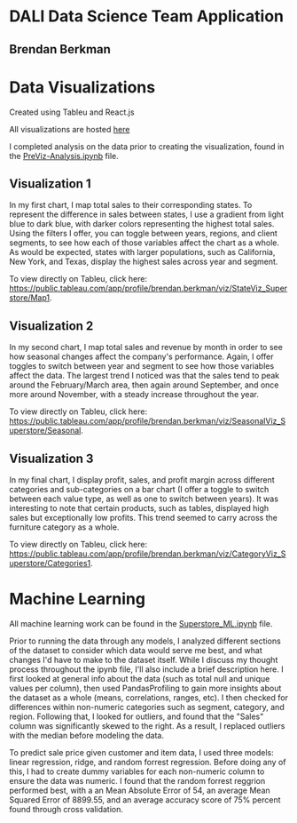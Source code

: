 # DALI Data Science Team Application
## Brendan Berkman

# Data Visualizations

Created using Tableu and React.js

All visualizations are hosted [here](https://6282040a21663a6257adb5f9--famous-faloodeh-881eb5.netlify.app/)

I completed analysis on the data prior to creating the visualization, found in the [PreViz-Analysis.ipynb](./PreViz-Analysis.ipynb) file.

## Visualization 1
In my first chart, I map total sales to their corresponding states. To represent the difference in sales between states, I use a gradient from light blue to dark blue, with darker colors representing the highest total sales. Using the filters I offer, you can toggle between years, regions, and client segments, to see how each of those variables affect the chart as a whole. As would be expected, states with larger populations, such as California, New York, and Texas, display the highest sales across year and segment. 

To view directly on Tableu, click here: https://public.tableau.com/app/profile/brendan.berkman/viz/StateViz_Superstore/Map1.


## Visualization 2
In my second chart, I map total sales and revenue by month in order to see how seasonal changes affect the company's performance. Again, I offer toggles to switch between year and segment to see how those variables affect the data. The largest trend I noticed was that the sales tend to peak around the February/March area, then again around September, and once more around November, with a steady increase throughout the year. 

To view directly on Tableu, click here: https://public.tableau.com/app/profile/brendan.berkman/viz/SeasonalViz_Superstore/Seasonal.


## Visualization 3
In my final chart, I display profit, sales, and profit margin across different categories and sub-categories on a bar chart (I offer a toggle to switch between each value type, as well as one to switch between years). It was interesting to note that certain products, such as tables, displayed high sales but exceptionally low profits. This trend seemed to carry across the furniture category as a whole. 

To view directly on Tableu, click here: https://public.tableau.com/app/profile/brendan.berkman/viz/CategoryViz_Superstore/Categories1.


# Machine Learning

All machine learning work can be found in the [Superstore_ML.ipynb](./Superstore_ML.ipynb) file. 

Prior to running the data through any models, I analyzed different sections of the dataset to consider which data would serve me best, and what changes I'd have to make to the dataset itself. While I discuss my thought process throughout the ipynb file, I'll also include a brief description here. I first looked at general info about the data (such as total null and unique values per column), then used PandasProfiling to gain more insights about the dataset as a whole (means, correlations, ranges, etc). I then checked for differences within non-numeric categories such as segment, category, and region. Following that, I looked for outliers, and found that the "Sales" column was significantly skewed to the right. As a result, I replaced outliers with the median before modeling the data. 

To predict sale price given customer and item data, I used three models: linear regression, ridge, and random forrest regression. Before doing any of this, I had to create dummy variables for each non-numeric column to ensure the data was numeric. I found that the random forrest reggrion performed best, with a an Mean Absolute Error of 54, an average Mean Squared Error of 8899.55, and an average accuracy score of 75% percent found through cross validation. 
